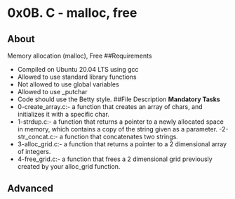 # 0x0B. C - malloc, free
## About 
Memory allocation (malloc), Free
##Requirements
- Compiled on Ubuntu 20.04 LTS using gcc
- Allowed to use standard library functions
- Not allowed to use global variables
- Allowed to use _putchar
- Code should use the Betty style.
##File Description
**Mandatory Tasks**
- 0-create_array.c:- a function that creates an array of chars, and initializes it with a specific char.
- 1-strdup.c:- a function that returns a pointer to a newly allocated space in memory, which contains a copy of the string given as a parameter.
-2-str_concat.c:- a function that concatenates two strings.
- 3-alloc_grid.c:- a function that returns a pointer to a 2 dimensional array of integers.
- 4-free_grid.c:- a function that frees a 2 dimensional grid previously created by your alloc_grid function.

**Advanced**
- 
